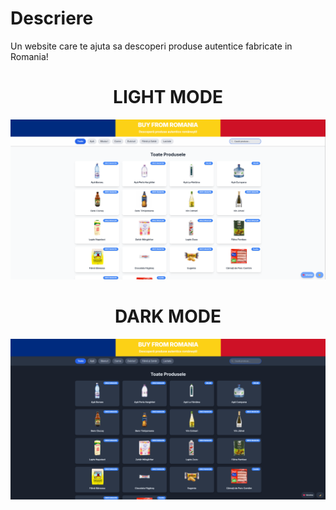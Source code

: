 # Descriere

Un website care te ajuta sa descoperi produse autentice fabricate in Romania!

<h1 align="center"><b>LIGHT MODE</b></h1>

![IMAGINE1](imagine1.png)

<h1 align="center"><b>DARK MODE</b></h1>

![IMAGINE2](imagine2.png)

